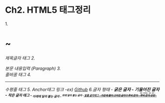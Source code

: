 # Ch2. HTML5 태그정리

1.<h1>~<h6> 제목글자 태그
2.<p> 본문 내용입력 (Paragraph)
3.<br> 줄바꿈 태그
4.<hr> 수평줄 태그
5.<a> Anchor태그 링크
  -ex) <a href = "https://www.github.com">Github<a/>
6.글자 형태
  -<b> 굵은 글자
  -<i> 기울어진 글자
  -<small> 작은 글자 태그
  -<sub> 아래에 달라 붙는 글자
  -<sup> 위에 달라 붙는 글자
  -<ins> 밑줄 글자태그
  -<del> 가운데 줄이 그어진 글자 
7.루비 문자
  -<ruby> 루비 문자 선언
  -<rt> 위에 위치하는 작은 문자
  -<rp> ruby 태그를 지원할 경우 출력되지 않는 태그
8.목록
  -<ul> 순서가 없는 목록 (unorder)
  -<ol> 순서가 있는 목록 (order)
  -<li> 목록요소
9.정의 목록
  -<dl> 정의목록
  -<dt> 정의용어
  -<dd> 정의설명
10.테이블 태그
  -<tr> 표 내부의 행
  -<th> 행 내부의 제목 셀 
  -<td> 행 내부의 일반 셀
11.<img>태그
  -src속성:이미지 경로지정
  -alt속성:이미지가 없을 때 나오는 글자
  -width, height속성:이미지의 너비,높이 지정
12.<audio>태그
  -src속성:음악파일 경로지정
  -preload:음악을 재생하기 전에 모두 불러올지
  -autoplay:음악 자동재생
  -loop:음악을 반복할지
  -controls:음악 재생 도구를 출력할지
13.<video>태그 - <audio>와 비슷
14.양식태그
  -<form> 입력양식
  -<input>태그
    -type속성
      -button
      -checkbox
      -file
      -hidden
      -image
      -password
      -radio
      -reset
      -submit
      -text
      -...etc
  -label태그
    -input태그를 설명하는 데 사용
  -textarea태그  여러 줄의 글자입력
    -cols,rows 태그의 너비,높이 지정
  -select태그 
    -select:선택 양식을 생성합니다.
    -optgruop:옵션을 그룹화합니다.
    -option:옵션을 생성합니다.
  15.공간 분할 태그
    -div:block형식으로 공간을 분할
    -span:inline형식으로 공간을 분할
  16.HTML5 시멘틱 구조 태그
    -header:헤더
    -nav:내비게이션
    -aside:사이드에 위치하는 공간
    -section:여러 중심 내용을 감싸는 공간
    -article:글자가 많이 들어가는 부분
    -footer:푸터
  
